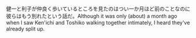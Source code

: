 <tr><td>健一と利子が仲良く歩いているところを見たのはつい一か月ほど前のことなのに彼らはもう別れたという話だ。<td><tr><tr><td>Although it was only (about) a month ago when I saw Ken'ichi and Toshiko walking together intimately, I heard they've already split up.<td><tr></table>

